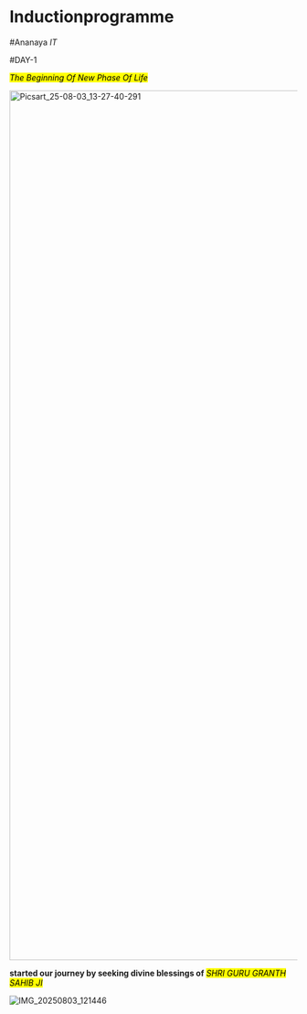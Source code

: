 # Inductionprogramme

#Ananaya *IT*

#DAY-1

<mark>_The Beginning Of New Phase Of Life_</mark>




<img width="1080" height="1522" alt="Picsart_25-08-03_13-27-40-291" src="https://github.com/user-attachments/assets/7bb39958-43ac-4547-8f5b-15d53a3db38f" />




__started our journey by seeking divine blessings of__ <mark>_SHRI GURU GRANTH SAHIB JI_</mark>



![IMG_20250803_121446](https://github.com/user-attachments/assets/cfd8608c-73f7-48c5-908c-93d5e9907805)

